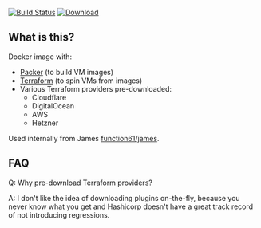 [![Build Status](https://img.shields.io/travis/function61/infrastructureascode-image.svg?style=for-the-badge)](https://travis-ci.org/function61/infrastructureascode-image)
[![Download](https://img.shields.io/docker/pulls/fn61/infrastructureascode.svg?style=for-the-badge)](https://hub.docker.com/r/fn61/infrastructureascode/)


What is this?
-------------

Docker image with:

- [Packer](https://www.packer.io) (to build VM images)
- [Terraform](https://www.terraform.io/) (to spin VMs from images)
- Various Terraform providers pre-downloaded:
  - Cloudflare
  - DigitalOcean
  - AWS
  - Hetzner

Used internally from James [function61/james](https://github.com/function61/james).


FAQ
---

Q: Why pre-download Terraform providers?

A: I don't like the idea of downloading plugins on-the-fly, because you never know what you
   get and Hashicorp doesn't have a great track record of not introducing regressions.
